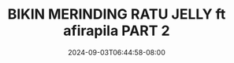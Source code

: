 --- 
title: "BIKIN MERINDING RATU JELLY  ft afirapila PART 2"
description: "streaming bokep BIKIN MERINDING RATU JELLY  ft afirapila PART 2   video full new"
date: 2024-09-03T06:44:58-08:00
file_code: "iyarmvtpzdlt"
draft: false
cover: "4semupwj7grcb7l1.jpg"
tags: ["BIKIN", "MERINDING", "RATU", "JELLY", "afirapila", "PART", "bokep-indo", "bokep-viral", "bokep-ig"]
length: 937
fld_id: "1483105"
foldername: "Afirapila"
categories: ["Afirapila"]
views: 1
---